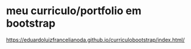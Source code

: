 # meu curriculo/portfolio em bootstrap
https://eduardoluizfrancelianoda.github.io/curriculobootstrap/index.html/
